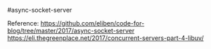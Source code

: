 #async-socket-server

Reference:
    https://github.com/eliben/code-for-blog/tree/master/2017/async-socket-server
    https://eli.thegreenplace.net/2017/concurrent-servers-part-4-libuv/
